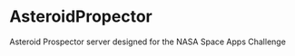 AsteroidPropector
=================
Asteroid Prospector server designed for the NASA Space Apps Challenge